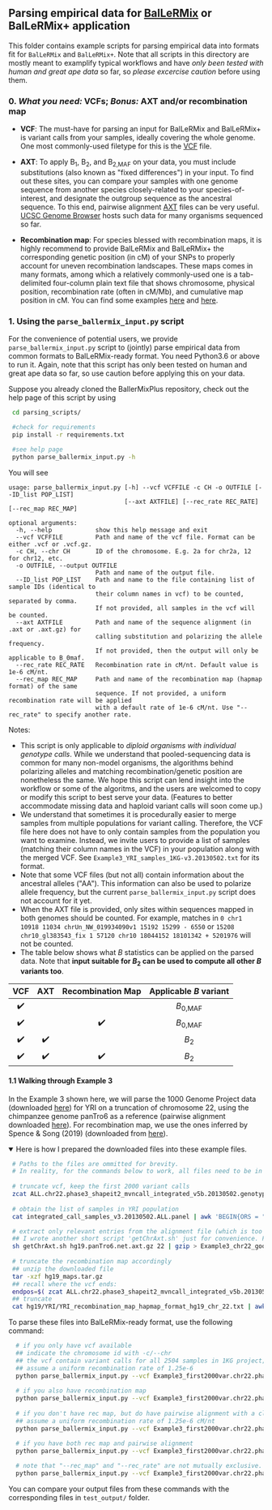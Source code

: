 ## Parsing empirical data for [BalLeRMix](https://github.com/bioXiaoheng/BalLeRMix) or BalLeRMix+ application

This folder contains example scripts for parsing empirical data into formats fit for `BalLeRMix` and `BalLeRMix+`. Note that all scripts in this directory are mostly meant to examplify typical workflows and have *only been tested with human and great ape data* so far, so *please excercise caution* before using them.

### 0. *What you need:* VCFs; *Bonus:* AXT and/or recombination map
 
- **VCF**: The must-have for parsing an input for BalLeRMix and BalLeRMix+ is variant calls from your samples, ideally covering the whole genome. One most commonly-used filetype for this is the [VCF](https://faculty.washington.edu/browning/beagle/intro-to-vcf.html) file. 

- **AXT**: To apply B<sub>1</sub>, B<sub>2</sub>, and B<sub>2,MAF</sub> on your data, you must include substitutions (also known as \"fixed differences\") in your input. To find out these sites, you can compare your samples with one genome sequence from another species closely-related to your species-of-interest, and designate the outgroup sequence as the ancestral sequence. To this end, pairwise alignment [AXT](https://genomebrowser.wustl.edu/goldenPath/help/axt.html) files can be very useful. [UCSC Genome Browser](https://hgdownload.soe.ucsc.edu/downloads.html) hosts such data for many organisms sequenced so far. 

- **Recombination map**: For species blessed with recombination maps, it is highly recommend to provide BalLeRMix and BalLeRMix+ the corresponding genetic position (in cM) of your SNPs to properly account for uneven recombination landscapes. These maps comes in many formats, among which a relatively commonly-used one is a tab-delimited four-column plain text file that shows chromosome, physical position, recombination rate (often in cM/Mb), and cumulative map position in cM. You can find some examples [here](https://github.com/cflerin/dog_recombination) and [here](https://github.com/popgenmethods/pyrho).

### 1. Using the `parse_ballermix_input.py` script

 For the convenience of potential users, we provide `parse_ballermix_input.py` script to (jointly) parse empirical data from common formats to BalLeRMix-ready format. You need Python3.6 or above to run it. Again, note that this script has only been tested on human and great ape data so far, so use caution before applying this on your data.

 Suppose you already cloned the BallerMixPlus repository, check out the help page of this script by using

```Bash
 cd parsing_scripts/

 #check for requirements
 pip install -r requirements.txt

 #see help page
 python parse_ballermix_input.py -h

```
 You will see

```
usage: parse_ballermix_input.py [-h] --vcf VCFFILE -c CH -o OUTFILE [--ID_list POP_LIST] 
                                [--axt AXTFILE] [--rec_rate REC_RATE] [--rec_map REC_MAP]

optional arguments:
  -h, --help            show this help message and exit
  --vcf VCFFILE         Path and name of the vcf file. Format can be either .vcf or .vcf.gz.
  -c CH, --chr CH       ID of the chromosome. E.g. 2a for chr2a, 12 for chr12, etc.
  -o OUTFILE, --output OUTFILE
                        Path and name of the output file.
  --ID_list POP_LIST    Path and name to the file containing list of sample IDs (identical to 
                        their column names in vcf) to be counted, separated by comma. 
                        If not provided, all samples in the vcf will be counted.
  --axt AXTFILE         Path and name of the sequence alignment (in .axt or .axt.gz) for 
                        calling substitution and polarizing the allele frequency. 
                        If not provided, then the output will only be applicable to B_0maf.
  --rec_rate REC_RATE   Recombination rate in cM/nt. Default value is 1e-6 cM/nt.
  --rec_map REC_MAP     Path and name of the recombination map (hapmap format) of the same 
                        sequence. If not provided, a uniform recombination rate will be applied 
                        with a default rate of 1e-6 cM/nt. Use "--rec_rate" to specify another rate.
```
Notes:
* This script is only applicable to *diploid organisms with individual genotype calls*. While we understand that pooled-sequencing data is common for many non-model organisms, the algorithms behind polarizing alleles and matching recombination/genetic position are nonetheless the same. We hope this script can lend insight into the workflow or some of the algoritms, and the users are welcomed to copy or modify this script to best serve your data. (Features to better accommodate missing data and haploid variant calls will soon come up.)
* We understand that sometimes it is procedurally easier to merge samples from multiple populations for variant calling. Therefore, the VCF file here does not have to only contain samples from the population you want to examine. Instead, we invite users to provide a list of samples (matching their column names in the VCF) in your population along with the merged VCF. See `Example3_YRI_samples_1KG-v3.20130502.txt` for its format.
* Note that some VCF files (but not all) contain information about the ancestral alleles ("AA"). This information can also be used to polarize allele frequency, but the current `parse_ballermix_input.py` script does not account for it yet.
* When the AXT file is provided, only sites within sequences mapped in both genomes should be counted. For example, matches in `0 chr1 10918 11034 chrUn_NW_019934090v1 15192 15299 - 6550` or `15208 chr10_gl383543_fix 1 57120 chr10 18044152 18101342 + 5201976` will not be counted.
* The table below shows what *B* statistics can be applied on the parsed data. Note that **input suitable for *B*<sub>2</sub> can be used to compute all other *B* variants too**.
 
 VCF | AXT | Recombination Map | Applicable *B* variant
 :---:|:---:|:---:|:---:
  :heavy_check_mark: |  |  | *B*<sub>0,MAF</sub>
 :heavy_check_mark: |  | :heavy_check_mark: | *B*<sub>0,MAF</sub>
 :heavy_check_mark: | :heavy_check_mark: | | *B*<sub>2</sub>
 :heavy_check_mark: | :heavy_check_mark: | :heavy_check_mark: | *B*<sub>2</sub>

#### 1.1 Walking through Example 3

 In the Example 3 shown here, we will parse the 1000 Genome Project data (downloaded [here](http://ftp.1000genomes.ebi.ac.uk/vol1/ftp/release/20130502/)) for YRI on a truncation of chromosome 22, using the chimpanzee genome panTro6 as a reference (pairwise alignment downloaded [here](https://hgdownload.soe.ucsc.edu/goldenPath/hg19/vsPanTro6/)). For recombination map, we use the ones inferred by Spence & Song (2019) (downloaded from [here](https://github.com/popgenmethods/pyrho)).
 
 <details open>
 <summary>Here is how I prepared the downloaded files into these example files.</summary>

```Bash
 # Paths to the files are ommitted for brevity.
 # In reality, for the commands below to work, all files need to be in the same directory
 
 # truncate vcf, keep the first 2000 variant calls
 zcat ALL.chr22.phase3_shapeit2_mvncall_integrated_v5b.20130502.genotypes.vcf.gz | head -2252 | gzip > Example3_first2000var.chr22.phase3_shapeit2_mvncall_integrated_v5b.20130502.genotypes.vcf.gz
 
 # obtain the list of samples in YRI population
 cat integrated_call_samples_v3.20130502.ALL.panel | awk 'BEGIN{ORS = ","}{if ($2 == "YRI") print $1}' | sed 's/,$/\r/'> Example3_YRI_samples_1KG-v3.20130502.txt

 # extract only relevant entries from the alignment file (which is too huge to post on github)
 ## I wrote another short script 'getChrAxt.sh' just for convenience. Please doublecheck whether this script suits your data before using it
 sh getChrAxt.sh hg19.panTro6.net.axt.gz 22 | gzip > Example3_chr22_good.hg19.panTro6.net.axt.gz
 
 # truncate the recombination map accordingly
 ## unzip the downloaded file
 tar -xzf hg19_maps.tar.gz
 ## recall where the vcf ends:
 endpos=$( zcat ALL.chr22.phase3_shapeit2_mvncall_integrated_v5b.20130502.genotypes.vcf.gz | cut -f 2 | head -2252 | tail -1 )
 ## truncate
 cat hg19/YRI/YRI_recombination_map_hapmap_format_hg19_chr_22.txt | awk -v e=$endpos '(NR == 1 || $2 <= e)' > Example3_YRI_0-1622e4_rec_map_hapmap_format_hg19_chr22.txt

```
 
 </details>
  
  To parse these files into BalLeRMix-ready format, use the following command:
  
```Bash
  # if you only have vcf available
  ## indicate the chromosome id with -c/--chr
  ## the vcf contain variant calls for all 2504 samples in 1KG project; the ID_list provides the sample IDs that should be included
  ## assume a uniform recombination rate of 1.25e-6
  python parse_ballermix_input.py --vcf Example3_first2000var.chr22.phase3_shapeit2_mvncall_integrated_v5b.20130502.genotypes.vcf.gz -c 22 --ID_list Example3_YRI_samples_1KG-v3.20130502.txt --rec_rate 1.25e-6 -o Example3_vcf-only_rec1.25e-6_b0maf-ready.txt
  
  # if you also have recombination map
  python parse_ballermix_input.py --vcf Example3_first2000var.chr22.phase3_shapeit2_mvncall_integrated_v5b.20130502.genotypes.vcf.gz -c 22 --ID_list Example3_YRI_samples_1KG-v3.20130502.txt --rec_map Example3_YRI_0-1622e4_rec_map_hapmap_format_hg19_chr22.txt -o Example3_vcf-plus-recmap_b0maf-ready.txt
  
  # if you don't have rec map, but do have pairwise alignment with a close outgroup (chimpanzee here)
  ## assume a uniform recombination rate of 1.25e-6 cM/nt
  python parse_ballermix_input.py --vcf Example3_first2000var.chr22.phase3_shapeit2_mvncall_integrated_v5b.20130502.genotypes.vcf.gz -c 22 --ID_list Example3_YRI_samples_1KG-v3.20130502.txt --axt Example3_chr22_good.hg19.panTro6.net.axt.gz --rec_rate 1.25e-6 -o Example3_vcf-plus-axt_rec1.25e-6_ballermix-ready.txt

  # if you have both rec map and pairwise alignment
  python parse_ballermix_input.py --vcf Example3_first2000var.chr22.phase3_shapeit2_mvncall_integrated_v5b.20130502.genotypes.vcf.gz -c 22 --ID_list Example3_YRI_samples_1KG-v3.20130502.txt --axt Example3_chr22_good.hg19.panTro6.net.axt.gz --rec_map Example3_YRI_0-1622e4_rec_map_hapmap_format_hg19_chr22.txt -o Example3_vcf-axt-recmap_ballermix-ready.txt
                                                                                                         
  # note that "--rec_map" and "--rec_rate" are not mutually exclusive. When a map is provided, genomic regions not covered by the map are assumed to have a recombination rate specified by "--rec_rate". If it's not specified, the default is 1e-6
  python parse_ballermix_input.py --vcf Example3_first2000var.chr22.phase3_shapeit2_mvncall_integrated_v5b.20130502.genotypes.vcf.gz -c 22 --ID_list Example3_YRI_samples_1KG-v3.20130502.txt --axt Example3_chr22_good.hg19.panTro6.net.axt.gz --rec_map Example3_YRI_0-1622e4_rec_map_hapmap_format_hg19_chr22.txt --rec_rate 1.25e-6 -o Example3_vcf-axt-recmap_rec1.25e-6_ballermix-ready.txt
```

  You can compare your output files from these commands with the corresponding files in `test_output/` folder.

